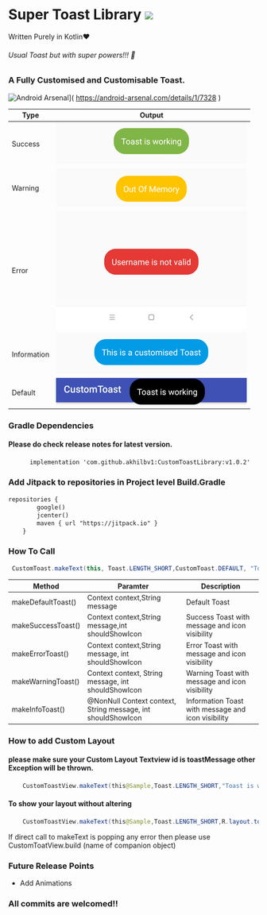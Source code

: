 # Super Toast Library  [![](https://jitpack.io/v/akhilbv1/CustomToastLibrary.svg)](https://jitpack.io/#akhilbv1/CustomToastLibrary)


Written Purely in Kotlin:heart:

###### Usual Toast but with super powers!!! :muscle:

### A Fully Customised and Customisable Toast.

![Android Arsenal]( https://img.shields.io/badge/Android%20Arsenal-Super%20Toast-green.svg?style=flat )]( https://android-arsenal.com/details/1/7328 )


| Type  | Output |
| ------------- | ------------- |
| Success  |![Alt text](https://github.com/akhilbv1/CustomToastLibrary/blob/master/app/sampledata/Success.png?raw=true "Success")|
| Warning  |![Alt text](https://github.com/akhilbv1/CustomToastLibrary/blob/master/app/sampledata/Warning.png?raw=true "Warning")|
| Error  |![Alt text](https://github.com/akhilbv1/CustomToastLibrary/blob/master/app/sampledata/Failure.png?raw=true "Failure")|
| Information  |![Alt text](https://github.com/akhilbv1/CustomToastLibrary/blob/master/app/sampledata/Information.png?raw=true "Information")|
| Default  |![Alt text](https://github.com/akhilbv1/CustomToastLibrary/blob/master/app/sampledata/Default.png?raw=true "Default")|

### Gradle Dependencies 
#### Please do check release notes for latest version.
``` 
      implementation 'com.github.akhilbv1:CustomToastLibrary:v1.0.2'
```
### Add Jitpack to repositories in Project level Build.Gradle
```
repositories {
        google()
        jcenter()
        maven { url "https://jitpack.io" }
    }
```
### How To Call
```java
 CustomToast.makeText(this, Toast.LENGTH_SHORT,CustomToast.DEFAULT, "Toast is working",false).show();
```
| Method  | Paramter | Description |
| ------------- | ------------- | ------------- |
| makeDefaultToast()  | Context context,String message|Default Toast|
| makeSuccessToast()  |Context context,String message,int shouldShowIcon| Success Toast with message and icon visibility||
| makeErrorToast()  | Context context,String message, int shouldShowIcon|Error Toast with message and icon visibility|
| makeWarningToast()  |Context context, String message, int shouldShowIcon|Warning Toast with message and icon visibility|
| makeInfoToast()  |@NonNull Context context,  String message, int shouldShowIcon|Information Toast with message and icon visibility|

### How to add Custom Layout
#### please make sure your Custom Layout Textview id is toastMessage other Exception will be thrown.
```java
    CustomToastView.makeText(this@Sample,Toast.LENGTH_SHORT,"Toast is working",R.layout.toast)
```
#### To show your layout without altering
```java
    CustomToastView.makeText(this@Sample,Toast.LENGTH_SHORT,R.layout.toast)
```
If direct call to makeText is popping any error then please use CustomToatView.build (name of companion object)

### Future Release Points
 - Add Animations
 
 ### All commits are welcomed!!

